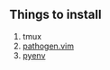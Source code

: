 
## Things to install

1. tmux
2. [pathogen.vim](https://github.com/tpope/vim-pathogen)
3. [pyenv](https://github.com/yyuu/pyenv)
